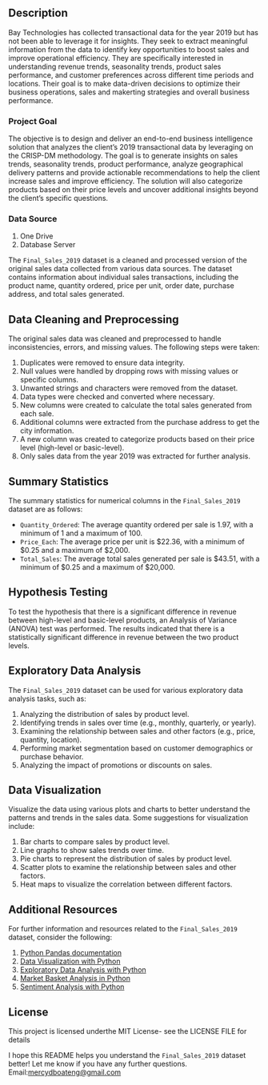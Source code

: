 ## Description
Bay Technologies has collected transactional data for the year 2019 but has not been able to leverage it for insights. They seek to extract meaningful information from the data to identify key opportunities to boost sales and improve operational efficiency. They are specifically interested in understanding revenue trends, seasonality trends, product sales performance, and customer preferences across different time periods and locations. Their goal is to make data-driven decisions to optimize their business operations, sales and makerting strategies and overall business performance.

### Project Goal
The objective is to design and deliver an end-to-end business intelligence solution that analyzes the client’s 2019 transactional data by leveraging on the CRISP-DM methodology. The goal is to generate insights on sales trends, seasonality trends, product performance, analyze geographical delivery patterns and provide actionable recommendations to help the client increase sales and improve efficiency. The solution will also categorize products based on their price levels and uncover additional insights beyond the client’s specific questions.


### Data Source
1. One Drive
2. Database Server
   

The `Final_Sales_2019` dataset is a cleaned and processed version of the original sales data collected from various data sources. The dataset contains information about individual sales transactions, including the product name, quantity ordered, price per unit, order date, purchase address, and total sales generated.

## Data Cleaning and Preprocessing
The original sales data was cleaned and preprocessed to handle inconsistencies, errors, and missing values. The following steps were taken:

1. Duplicates were removed to ensure data integrity.
2. Null values were handled by dropping rows with missing values or specific columns.
3. Unwanted strings and characters were removed from the dataset.
4. Data types were checked and converted where necessary.
5. New columns were created to calculate the total sales generated from each sale.
6. Additional columns were extracted from the purchase address to get the city information.
7. A new column was created to categorize products based on their price level (high-level or basic-level).
8. Only sales data from the year 2019 was extracted for further analysis.

## Summary Statistics
The summary statistics for numerical columns in the `Final_Sales_2019` dataset are as follows:

- `Quantity_Ordered`: The average quantity ordered per sale is 1.97, with a minimum of 1 and a maximum of 100.
- `Price_Each`: The average price per unit is $22.36, with a minimum of $0.25 and a maximum of $2,000.
- `Total_Sales`: The average total sales generated per sale is $43.51, with a minimum of $0.25 and a maximum of $20,000.

## Hypothesis Testing
To test the hypothesis that there is a significant difference in revenue between high-level and basic-level products, an Analysis of Variance (ANOVA) test was performed. The results indicated that there is a statistically significant difference in revenue between the two product levels.

## Exploratory Data Analysis
The `Final_Sales_2019` dataset can be used for various exploratory data analysis tasks, such as:

1. Analyzing the distribution of sales by product level.
2. Identifying trends in sales over time (e.g., monthly, quarterly, or yearly).
3. Examining the relationship between sales and other factors (e.g., price, quantity, location).
4. Performing market segmentation based on customer demographics or purchase behavior.
5. Analyzing the impact of promotions or discounts on sales.


## Data Visualization
Visualize the data using various plots and charts to better understand the patterns and trends in the sales data. Some suggestions for visualization include:

1. Bar charts to compare sales by product level.
2. Line graphs to show sales trends over time.
3. Pie charts to represent the distribution of sales by product level.
4. Scatter plots to examine the relationship between sales and other factors.
5. Heat maps to visualize the correlation between different factors.

## Additional Resources
For further information and resources related to the `Final_Sales_2019` dataset, consider the following:

1. [Python Pandas documentation](https://pandas.pydata.org/docs/)
2. [Data Visualization with Python](https://www.oreilly.com/library/view/data-visualization-with/9781491920545/)
3. [Exploratory Data Analysis with Python](https://www.oreilly.com/library/view/exploratory-data-analysis/9781491985450/)
4. [Market Basket Analysis in Python](https://www.kdnuggets.com/2019/09/market-basket-analysis-python.html)
5. [Sentiment Analysis with Python](https://www.kdnuggets.com/2018/08/sentiment-analysis-python.html)

## License
This project is licensed underthe MIT License- see the LICENSE FILE for details

I hope this README helps you understand the `Final_Sales_2019` dataset better! 
Let me know if you have any further questions.
Email:mercydboateng@gmail.com

